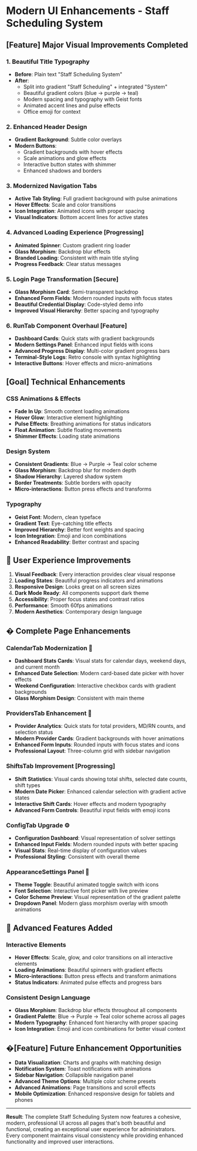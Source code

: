 # Modern UI Enhancements - Staff Scheduling System

## [Feature] Major Visual Improvements Completed

### 1. **Beautiful Title Typography** 
- **Before**: Plain text "Staff Scheduling System"
- **After**: 
  - Split into gradient "Staff Scheduling" + integrated "System"
  - Beautiful gradient colors (blue → purple → teal)
  - Modern spacing and typography with Geist fonts
  - Animated accent lines and pulse effects
  - Office emoji for context

### 2. **Enhanced Header Design** 
- **Gradient Background**: Subtle color overlays
- **Modern Buttons**: 
  - Gradient backgrounds with hover effects
  - Scale animations and glow effects
  - Interactive button states with shimmer
  - Enhanced shadows and borders

### 3. **Modernized Navigation Tabs** 
- **Active Tab Styling**: Full gradient background with pulse animations
- **Hover Effects**: Scale and color transitions
- **Icon Integration**: Animated icons with proper spacing
- **Visual Indicators**: Bottom accent lines for active states

### 4. **Advanced Loading Experience** [Progressing]
- **Animated Spinner**: Custom gradient ring loader
- **Glass Morphism**: Backdrop blur effects
- **Branded Loading**: Consistent with main title styling
- **Progress Feedback**: Clear status messages

### 5. **Login Page Transformation** [Secure]
- **Glass Morphism Card**: Semi-transparent backdrop
- **Enhanced Form Fields**: Modern rounded inputs with focus states
- **Beautiful Credential Display**: Code-styled demo info
- **Improved Visual Hierarchy**: Better spacing and typography

### 6. **RunTab Component Overhaul** [Feature]
- **Dashboard Cards**: Quick stats with gradient backgrounds
- **Modern Settings Panel**: Enhanced input fields with icons
- **Advanced Progress Display**: Multi-color gradient progress bars
- **Terminal-Style Logs**: Retro console with syntax highlighting
- **Interactive Buttons**: Hover effects and micro-animations

## [Goal] Technical Enhancements

### CSS Animations & Effects
- **Fade In Up**: Smooth content loading animations
- **Hover Glow**: Interactive element highlighting
- **Pulse Effects**: Breathing animations for status indicators
- **Float Animation**: Subtle floating movements
- **Shimmer Effects**: Loading state animations

### Design System
- **Consistent Gradients**: Blue → Purple → Teal color scheme
- **Glass Morphism**: Backdrop blur for modern depth
- **Shadow Hierarchy**: Layered shadow system
- **Border Treatments**: Subtle borders with opacity
- **Micro-interactions**: Button press effects and transforms

### Typography
- **Geist Font**: Modern, clean typeface
- **Gradient Text**: Eye-catching title effects
- **Improved Hierarchy**: Better font weights and spacing
- **Icon Integration**: Emoji and icon combinations
- **Enhanced Readability**: Better contrast and spacing

## 🌟 User Experience Improvements

1. **Visual Feedback**: Every interaction provides clear visual response
2. **Loading States**: Beautiful progress indicators and animations
3. **Responsive Design**: Looks great on all screen sizes
4. **Dark Mode Ready**: All components support dark theme
5. **Accessibility**: Proper focus states and contrast ratios
6. **Performance**: Smooth 60fps animations
7. **Modern Aesthetics**: Contemporary design language

## � **Complete Page Enhancements**

### **CalendarTab Modernization** 📅
- **Dashboard Stats Cards**: Visual stats for calendar days, weekend days, and current month
- **Enhanced Date Selection**: Modern card-based date picker with hover effects
- **Weekend Configuration**: Interactive checkbox cards with gradient backgrounds
- **Glass Morphism Design**: Consistent with main theme

### **ProvidersTab Enhancement** 👥
- **Provider Analytics**: Quick stats for total providers, MD/RN counts, and selection status
- **Modern Provider Cards**: Gradient backgrounds with hover animations
- **Enhanced Form Inputs**: Rounded inputs with focus states and icons
- **Professional Layout**: Three-column grid with sidebar navigation

### **ShiftsTab Improvement** [Progressing]
- **Shift Statistics**: Visual cards showing total shifts, selected date counts, shift types
- **Modern Date Picker**: Enhanced calendar selection with gradient active states
- **Interactive Shift Cards**: Hover effects and modern typography
- **Advanced Form Controls**: Beautiful input fields with emoji icons

### **ConfigTab Upgrade** ⚙️
- **Configuration Dashboard**: Visual representation of solver settings
- **Enhanced Input Fields**: Modern rounded inputs with better spacing
- **Visual Stats**: Real-time display of configuration values
- **Professional Styling**: Consistent with overall theme

### **AppearanceSettings Panel** 🎨
- **Theme Toggle**: Beautiful animated toggle switch with icons
- **Font Selection**: Interactive font picker with live preview
- **Color Scheme Preview**: Visual representation of the gradient palette
- **Dropdown Panel**: Modern glass morphism overlay with smooth animations

## 🌟 **Advanced Features Added**

### **Interactive Elements**
- **Hover Effects**: Scale, glow, and color transitions on all interactive elements
- **Loading Animations**: Beautiful spinners with gradient effects
- **Micro-interactions**: Button press effects and transform animations
- **Status Indicators**: Animated pulse effects and progress bars

### **Consistent Design Language**
- **Glass Morphism**: Backdrop blur effects throughout all components
- **Gradient Palette**: Blue → Purple → Teal color scheme across all pages
- **Modern Typography**: Enhanced font hierarchy with proper spacing
- **Icon Integration**: Emoji and icon combinations for better visual context

## �[Feature] Future Enhancement Opportunities

- **Data Visualization**: Charts and graphs with matching design
- **Notification System**: Toast notifications with animations
- **Sidebar Navigation**: Collapsible navigation panel
- **Advanced Theme Options**: Multiple color scheme presets
- **Advanced Animations**: Page transitions and scroll effects
- **Mobile Optimization**: Enhanced responsive design for tablets and phones

---

**Result**: The complete Staff Scheduling System now features a cohesive, modern, professional UI across all pages that's both beautiful and functional, creating an exceptional user experience for administrators. Every component maintains visual consistency while providing enhanced functionality and improved user interactions.
